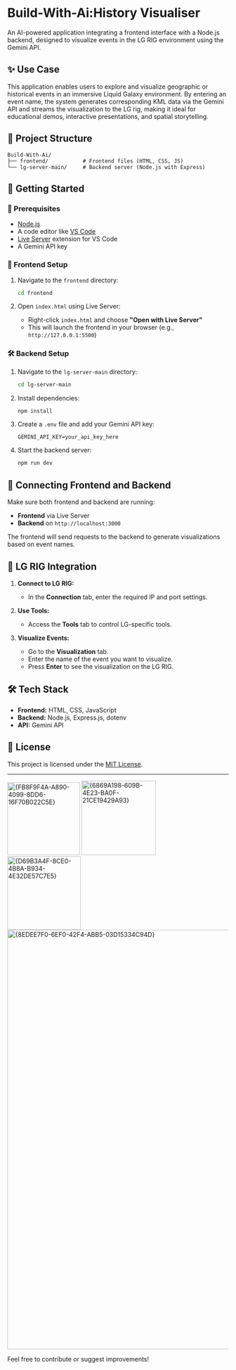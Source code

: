 # Build-With-Ai:History Visualiser

An AI-powered application integrating a frontend interface with a Node.js backend, designed to visualize events in the LG RIG environment using the Gemini API.

## ✨ Use Case

This application enables users to explore and visualize geographic or historical events in an immersive Liquid Galaxy environment. By entering an event name, the system generates corresponding KML data via the Gemini API and streams the visualization to the LG rig, making it ideal for educational demos, interactive presentations, and spatial storytelling.

## 📁 Project Structure

```
Build-With-Ai/
├── frontend/           # Frontend files (HTML, CSS, JS)
└── lg-server-main/     # Backend server (Node.js with Express)
```

## 🚀 Getting Started

### 🔧 Prerequisites

- [Node.js](https://nodejs.org/)
- A code editor like [VS Code](https://code.visualstudio.com/)
- [Live Server](https://marketplace.visualstudio.com/items?itemName=ritwickdey.LiveServer) extension for VS Code
- A Gemini API key

### 🎨 Frontend Setup

1. Navigate to the `frontend` directory:

   ```bash
   cd frontend
   ```

2. Open `index.html` using Live Server:

   - Right-click `index.html` and choose **"Open with Live Server"**
   - This will launch the frontend in your browser (e.g., `http://127.0.0.1:5500`)

### 🛠️ Backend Setup

1. Navigate to the `lg-server-main` directory:

   ```bash
   cd lg-server-main
   ```

2. Install dependencies:

   ```bash
   npm install
   ```

3. Create a `.env` file and add your Gemini API key:

   ```env
   GEMINI_API_KEY=your_api_key_here
   ```

4. Start the backend server:

   ```bash
   npm run dev
   ```

## 🔗 Connecting Frontend and Backend

Make sure both frontend and backend are running:

- **Frontend** via Live Server
- **Backend** on `http://localhost:3000`

The frontend will send requests to the backend to generate visualizations based on event names.

## 🌌 LG RIG Integration

1. **Connect to LG RIG:**

   - In the **Connection** tab, enter the required IP and port settings.

2. **Use Tools:**

   - Access the **Tools** tab to control LG-specific tools.

3. **Visualize Events:**

   - Go to the **Visualization** tab.
   - Enter the name of the event you want to visualize.
   - Press **Enter** to see the visualization on the LG RIG.

## 🛠️ Tech Stack

- **Frontend:** HTML, CSS, JavaScript
- **Backend:** Node.js, Express.js, dotenv
- **API:** Gemini API

## 📜 License

This project is licensed under the [MIT License](LICENSE).

---
<img width="165" alt="{FB8F9F4A-A890-4099-8DD6-16F70B022C5E}" src="https://github.com/user-attachments/assets/ee56a66a-5437-4d51-8b34-52bc0c650a94" />
<img width="169" alt="{6869A198-609B-4E23-BA0F-21CE19429A93}" src="https://github.com/user-attachments/assets/24daa12e-f515-4f67-8f2b-6e18cd38616c" />
<img width="167" alt="{D69B3A4F-8CE0-4B8A-B934-4E32DE57C7E5}" src="https://github.com/user-attachments/assets/e381f09b-32bb-4d3b-ba99-c70dcbbe4cf1" />
<img width="953" alt="{8EDEE7F0-6EF0-42F4-ABB5-03D15334C94D}" src="https://github.com/user-attachments/assets/70083116-da4a-4a9f-a690-eb45cd47d27b" />


Feel free to contribute or suggest improvements!

